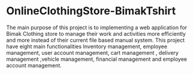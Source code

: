 # OnlineClothingStore-BimakTshirt
The main purpose of this project is to implementing a web application for Bimak Clothing store to manage their work and activities more efficiently and more instead of their current file based manual system. This project have eight main functionalities Inventory management, employee management, user account management, cart management , delivery management ,vehicle management, financial management and employee account management.
